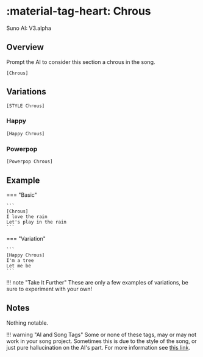 # :material-tag-heart: Chrous

<span class="suno-version">Suno AI: V3.alpha</span>

## Overview

Prompt the AI to consider this section a chrous in the song.

```
[Chrous]
```

## Variations

```
[STYLE Chrous]
```

### Happy

```
[Happy Chrous]
```

### Powerpop

```
[Powerpop Chrous]
```

## Example

=== "Basic"

    ```
    [Chrous]
    I love the rain
    Let's play in the rain
    ```

=== "Variation"

    ```
    [Happy Chrous]
    I'm a tree
    Let me be
    ```

!!! note "Take It Further"
    These are only a few examples of variations, be sure to experiment with your own!

## Notes

Nothing notable.

!!! warning "AI and Song Tags"
    Some or none of these tags, may or may not work in your song project. Sometimes this is due to the style of the song, or just pure hallucination on the AI's part. For more information see [this link](https://github.com/develephant/suno-songtags).